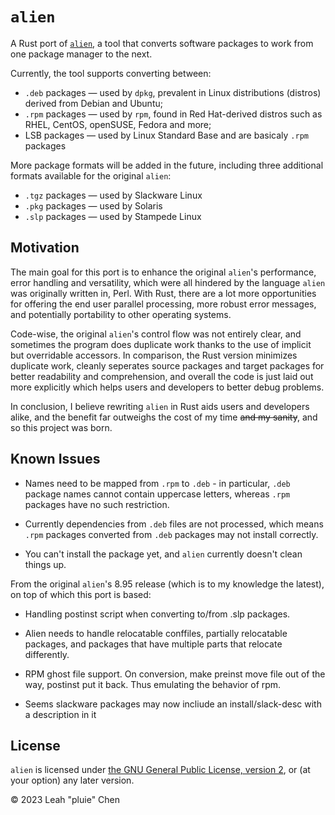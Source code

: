 # `alien`

A Rust port of [`alien`](https://sourceforge.net/projects/alien-pkg-convert/),
a tool that converts software packages to work from one package manager to the next.

Currently, the tool supports converting between:
 - `.deb` packages — used by `dpkg`, prevalent in Linux distributions (distros)
   derived from Debian and Ubuntu;
 - `.rpm` packages — used by `rpm`, found in Red Hat-derived distros such as RHEL,
   CentOS, openSUSE, Fedora and more;
 - LSB packages — used by Linux Standard Base and are basicaly `.rpm` packages

More package formats will be added in the future, including three additional formats
available for the original `alien`: 
 - `.tgz` packages — used by Slackware Linux
 - `.pkg` packages — used by Solaris
 - `.slp` packages — used by Stampede Linux

## Motivation

The main goal for this port is to enhance the original `alien`'s performance,
error handling and versatility, which were all hindered by the language `alien` was
originally written in, Perl. With Rust, there are a lot more opportunities for
offering the end user parallel processing, more robust error messages, and potentially
portability to other operating systems.

Code-wise, the original `alien`'s control flow was not entirely clear, and sometimes
the program does duplicate work thanks to the use of implicit but overridable accessors.
In comparison, the Rust version minimizes duplicate work, cleanly seperates source packages
and target packages for better readability and comprehension, and overall the code is just
laid out more explicitly which helps users and developers to better debug problems.

In conclusion, I believe rewriting `alien` in Rust aids users and developers alike, and the
benefit far outweighs the cost of my time ~~and my sanity~~, and so this project was born.

## Known Issues

 - Names need to be mapped from `.rpm` to `.deb` - in particular, `.deb` package
       names cannot contain uppercase letters, whereas `.rpm` packages have no such restriction.
	   
 - Currently dependencies from `.deb` files are not processed, which means `.rpm`
	   packages converted from `.deb` packages may not install correctly.

 - You can't install the package yet, and `alien` currently doesn't clean things up.

From the original `alien`'s 8.95 release (which is to my knowledge the latest), on top of which this port is based:

 - Handling postinst script when converting to/from .slp packages.
  
 - Alien needs to handle relocatable conffiles, partially relocatable
  packages, and packages that have multiple parts that relocate
  differently.

 - RPM ghost file support. On conversion, make preinst move file out of the
  way, postinst put it back. Thus emulating the behavior of rpm.

 - Seems slackware packages may now incliude an install/slack-desc
  with a description in it

## License

`alien` is licensed under [the GNU General Public License, version 2](LICENSE), or (at your option) any later version.

© 2023 Leah "pluie" Chen